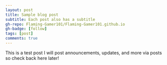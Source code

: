 ```yaml
---
layout: post
title: Sample blog post
subtitle: Each post also has a subtitle
gh-repo: Flaming-Gamer101/Flaming-Gamer101.github.io
gh-badge: [follow]
tags: [post]
comments: true
---
```

This is a test post I will post announcements, updates, and more via posts so check back here later!